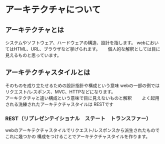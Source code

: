 # アーキテクチャについて
## アーキテクチャとは
システムやソフトウェア、ハードウェアの構造、設計を指します。
webにおいてはHTML、URL、ブラウザなど挙げられます。　　
個人的な解釈としては目に見えるものと思っています。

## アーキテクチャスタイルとは　　
そのものを成り立たせるための設計指針や構成という意味
webの一部の例ではリクエスト/レスポンス、MVC、HTTPなどになります。  
アーキテクチャと違い構成という意味で目に見えないものと解釈　　
よく起用される洗練されたアーキテクチャスタイルは
RESTです

  ### REST（リプレゼンテイショナル　ステート　トランスファー）
  webのアーキテクチャスタイルでリクエスト/レスポンスから派生されたものでこれに幾つかの
  構成をつけることでアーキテクチャスタイルを作ります。
  
